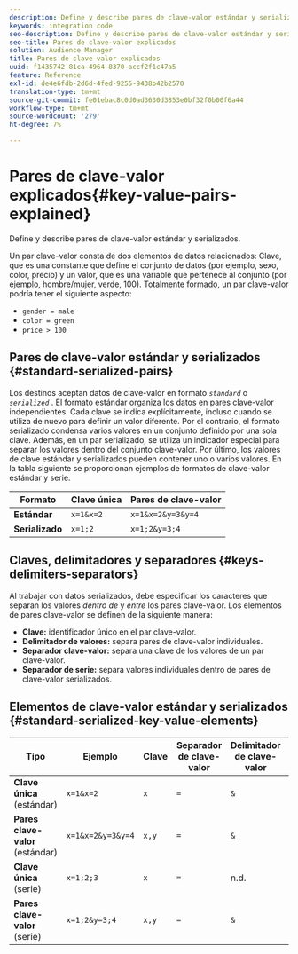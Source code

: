 ```yaml
---
description: Define y describe pares de clave-valor estándar y serializados.
keywords: integration code
seo-description: Define y describe pares de clave-valor estándar y serializados.
seo-title: Pares de clave-valor explicados
solution: Audience Manager
title: Pares de clave-valor explicados
uuid: f1435742-81ca-4964-8370-accf2f1c47a5
feature: Reference
exl-id: de4e6fdb-2d6d-4fed-9255-9438b42b2570
translation-type: tm+mt
source-git-commit: fe01ebac8c0d0ad3630d3853e0bf32f0b00f6a44
workflow-type: tm+mt
source-wordcount: '279'
ht-degree: 7%

---
```


# Pares de clave-valor explicados{#key-value-pairs-explained}

Define y describe pares de clave-valor estándar y serializados.

<!-- 

c_key_value_explained.xml

 -->

Un par clave-valor consta de dos elementos de datos relacionados: Clave, que es una constante que define el conjunto de datos (por ejemplo, sexo, color, precio) y un valor, que es una variable que pertenece al conjunto (por ejemplo, hombre/mujer, verde, 100). Totalmente formado, un par clave-valor podría tener el siguiente aspecto:

* `gender = male`
* `color = green`
* `price > 100`

## Pares de clave-valor estándar y serializados {#standard-serialized-pairs}

Los destinos aceptan datos de clave-valor en formato *`standard`* o *`serialized`* . El formato estándar organiza los datos en pares clave-valor independientes. Cada clave se indica explícitamente, incluso cuando se utiliza de nuevo para definir un valor diferente. Por el contrario, el formato serializado condensa varios valores en un conjunto definido por una sola clave. Además, en un par serializado, se utiliza un indicador especial para separar los valores dentro del conjunto clave-valor. Por último, los valores de clave estándar y serializados pueden contener uno o varios valores. En la tabla siguiente se proporcionan ejemplos de formatos de clave-valor estándar y serie.

| Formato | Clave única | Pares de clave-valor |
|---|---|---|
| **Estándar** | `x=1&x=2` | `x=1&x=2&y=3&y=4` |
| **Serializado** | `x=1;2` | `x=1;2&y=3;4` |



## Claves, delimitadores y separadores {#keys-delimiters-separators}

Al trabajar con datos serializados, debe especificar los caracteres que separan los valores *dentro de* y *entre* los pares clave-valor. Los elementos de pares clave-valor se definen de la siguiente manera:

* **Clave:**  identificador único en el par clave-valor.
* **Delimitador de valores:** separa pares de clave-valor individuales.
* **Separador clave-valor:** separa una clave de los valores de un par clave-valor.
* **Separador de serie:** separa valores individuales dentro de pares de clave-valor serializados.

## Elementos de clave-valor estándar y serializados {#standard-serialized-key-value-elements}


| Tipo | Ejemplo | Clave | Separador de clave-valor | Delimitador de clave-valor | Separador serie |
---------|----------|---------|---------|----------|---------
| **Clave única**  (estándar) | `x=1&x=2` | `x` | `=` | `&` | n.d. |
| **Pares clave-valor**  (estándar) | `x=1&x=2&y=3&y=4` | `x,y` | `=` | `&` | n.d. |
| **Clave única**  (serie) | `x=1;2;3` | `x` | `=` | n.d. | `;` |
| **Pares clave-valor**  (serie) | `x=1;2&y=3;4` | `x,y` | `=` | `&` | `;` |

